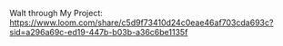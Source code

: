Walt through My Project: https://www.loom.com/share/c5d9f73410d24c0eae46af703cda693c?sid=a296a69c-ed19-447b-b03b-a36c6be1135f
